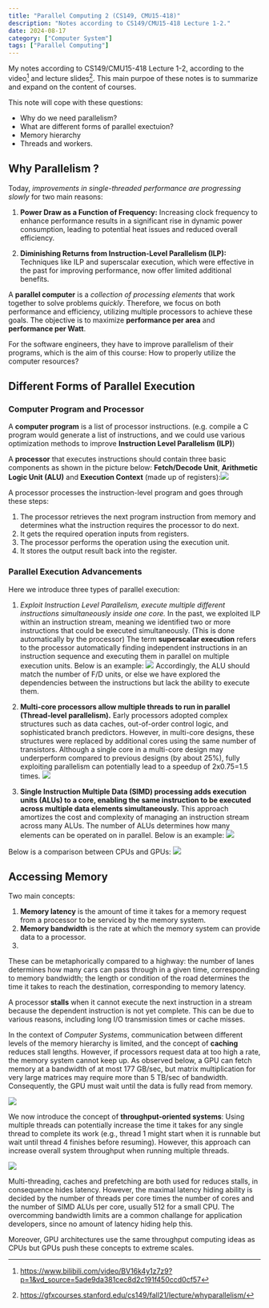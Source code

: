 ```yaml
---
title: "Parallel Computing 2 (CS149, CMU15-418)"
description: "Notes according to CS149/CMU15-418 Lecture 1-2."
date: 2024-08-17
category: ["Computer System"]
tags: ["Parallel Computing"]
---
```


My notes according to CS149/CMU15-418 Lecture 1-2, according to the video[^2] and lecture slides[^1].  This main purpoe of these notes is to summarize and expand on the content of courses. 

This note will cope with these questions:

- Why do we need parallelism?
- What are different forms of parallel exectuion?
- Memory hierarchy
- Threads and workers.

## Why Parallelism ?

Today, *improvements in single-threaded performance are progressing slowly* for two main reasons:

1. **Power Draw as a Function of Frequency:** Increasing clock frequency to enhance performance results in a significant rise in dynamic power consumption, leading to potential heat issues and reduced overall efficiency.
   
2. **Diminishing Returns from Instruction-Level Parallelism (ILP):** Techniques like ILP and superscalar execution, which were effective in the past for improving performance, now offer limited additional benefits.

A **parallel computer** is a _collection of processing elements_ that work together to solve problems _quickly_. Therefore, we focus on both performance and efficiency, utilizing multiple processors to achieve these goals. The objective is to maximize **performance per area** and **performance per Watt**. 

For the software engineers, they have to improve parallelism of their programs, which is the aim of this course: How to properly utilize the computer resources?

## Different Forms of Parallel Execution

### Computer Program and Processor

A **computer program** is a list of processor instructions. (e.g. compile a C program would generate a list of instructions, and we could use various optimization methods to improve **Instruction Level Parallelism (ILP)**)

A **processor** that executes instructions should contain three basic components as shown in the picture below: **Fetch/Decode Unit**, **Arithmetic Logic Unit (ALU)** and **Execution Context** (made up of registers):![](https://pub-f4fb14aad5ef4ee6a83bd71292941254.r2.dev/Pasted%20image%2020240813202319.png)

A processor processes the instruction-level program and goes through these steps:

1.	The processor retrieves the next program instruction from memory and determines what the instruction requires the processor to do next.
2.	It gets the required operation inputs from registers.
3.	The processor performs the operation using the execution unit.
4.	It stores the output result back into the register.

### Parallel Execution Advancements

Here we introduce three types of parallel execution:
1. _Exploit Instruction Level Parallelism, execute multiple different instructions simultaneously inside one core._ In the past, we exploited ILP within an instruction stream, meaning we identified two or more instructions that could be executed simultaneously. (This is done automatically by the processor) The term __superscalar execution__ refers to the processor automatically finding independent instructions in an instruction sequence and executing them in parallel on multiple execution units. Below is an example: ![](https://pub-f4fb14aad5ef4ee6a83bd71292941254.r2.dev/Pasted%20image%2020240813201925.png) Accordingly, the ALU should match the number of F/D units, or else we have explored the dependencies between the instructions but lack the ability to execute them. 

1. **Multi-core processors allow multiple threads to run in parallel (Thread-level parallelism).** Early processors adopted complex structures such as data caches, out-of-order control logic, and sophisticated branch predictors. However, in multi-core designs, these structures were replaced by additional cores using the same number of transistors. Although a single core in a multi-core design may underperform compared to previous designs (by about 25%), fully exploiting parallelism can potentially lead to a speedup of 2x0.75=1.5 times. ![](https://pub-f4fb14aad5ef4ee6a83bd71292941254.r2.dev/Pasted%20image%2020240813202726.png)
2. **Single Instruction Multiple Data (SIMD) processing adds execution units (ALUs) to a core, enabling the same instruction to be executed across multiple data elements simultaneously.** This approach amortizes the cost and complexity of managing an instruction stream across many ALUs. The number of ALUs determines how many elements can be operated on in parallel. Below is an example: ![](https://pub-f4fb14aad5ef4ee6a83bd71292941254.r2.dev/Pasted%20image%2020240813203015.png)



Below is a comparison between CPUs and GPUs: ![](https://pub-f4fb14aad5ef4ee6a83bd71292941254.r2.dev/Pasted%20image%2020240813203711.png)


## Accessing Memory 

Two main concepts:

1. **Memory latency** is the amount of time it takes for a memory request from a processor to be serviced by the memory system.
2. **Memory bandwidth** is the rate at which the memory system can provide data to a processor.
3. 
These can be metaphorically compared to a highway: the number of lanes determines how many cars can pass through in a given time, corresponding to memory bandwidth; the length or condition of the road determines the time it takes to reach the destination, corresponding to memory latency.

A processor **stalls** when it cannot execute the next instruction in a stream because the dependent instruction is not yet complete. This can be due to various reasons, including long I/O transmission times or cache misses.

In the context of _Computer Systems_, communication between different levels of the memory hierarchy is limited, and the concept of **caching** reduces stall lengths. However, if processors request data at too high a rate, the memory system cannot keep up. As observed below, a GPU can fetch memory at a bandwidth of at most 177 GB/sec, but matrix multiplication for very large matrices may require more than 5 TB/sec of bandwidth. Consequently, the GPU must wait until the data is fully read from memory.

![](https://pub-f4fb14aad5ef4ee6a83bd71292941254.r2.dev/Pasted%20image%2020240813205310.png)



We now introduce the concept of **throughput-oriented systems**: Using multiple threads can potentially increase the time it takes for any single thread to complete its work (e.g., thread 1 might start when it is runnable but wait until thread 4 finishes before resuming). However, this approach can increase overall system throughput when running multiple threads.

![](https://pub-f4fb14aad5ef4ee6a83bd71292941254.r2.dev/Pasted%20image%2020240813204903.png)

Multi-threading, caches and prefetching are both used for reduces stalls, in consequence hides latency. However, the maximal latency hiding ability is decided by the number of threads per core times the number of cores and the number of SIMD ALUs per core, usually 512 for a small CPU. The overcomming bandwidth limits are a common challange for application developers, since no amount of latency hiding help this.

Moreover, GPU architectures use the same throughput computing ideas as CPUs but GPUs push these concepts to extreme scales.

[^1]: https://gfxcourses.stanford.edu/cs149/fall21/lecture/whyparallelism/
[^2]: https://www.bilibili.com/video/BV16k4y1z7z9?p=1&vd_source=5ade9da381cec8d2c191f450ccd0cf57
[^3]: https://gfxcourses.stanford.edu/cs149/fall21/lecture/multicorearch/

